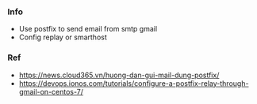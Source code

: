 ### Info
- Use postfix to send email from smtp gmail
- Config replay or smarthost

### Ref
- https://news.cloud365.vn/huong-dan-gui-mail-dung-postfix/
- https://devops.ionos.com/tutorials/configure-a-postfix-relay-through-gmail-on-centos-7/

